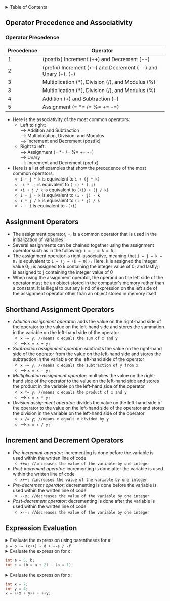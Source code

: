 <details>
<summary>Table of Contents</summary>
<ol>
  <li>
    <a href='#operator-precedence-and-associativity'>Operator Precedence and Associativity</a>
  </li> 
  <li>
    <a href='#assignment-operators'>Assignment Operators</a>
  </li>
  <li>
    <a href='#shorthand-assignment-operators'>Shorthand Assignment Operators</a>
  </li>
  <li>
    <a href='#increment-and-decrement-operators'>Increment and Decrement Operators</a>
  </li>
  <li>
    <a href='#expression-evaluation'>Expression Evaluation</a>
  </li>
</ol>
</details>

## Operator Precedence and Associativity
### Operator Precedence
<table>
  <thead>
    <tr>
      <th><strong>Precedence</strong></th>
      <th><strong>Operator</strong></th>
    </tr>
  </thead>
  <tbody>
    <tr>
      <td>1</td>
      <td>(postfix) Increment (++) and Decrement (--)</td>
    </tr>
    <tr>
      <td>2</td>
      <td>(prefix) Increment (++) and Decrement (--) and Unary (+), (-)</td>
    </tr>
    <tr>
      <td>3</td>
      <td>Multiplication (*), Division (/), and Modulus (%)</td>
    </tr>
    <tr>
      <td>3</td>
      <td>Multiplication (*), Division (/), and Modulus (%)</td>
    </tr>
    <tr>
      <td>4</td>
      <td>Addition (+) and Subtraction (-)</td>
    </tr>
    <tr>
      <td>5</td>
      <td>Assignment (= *= /= %= += -=)</td>
    </tr>
  </tbody>
</table>    

<ul>
  <li>Here is the associativity of the most common operators:
    <ul>
      <li>Left to right:<br />
        --> Addition and Subtraction<br />
        --> Multiplication, Division, and Modulus<br />
        --> Increment and Decrement (postfix)</li>
      <li>Right to left:<br />
        --> Assignment (= *= /= %= += -=)<br />
        --> Unary<br />
        --> Increment and Decrement (prefix)</li>  
    </ul>    
  <li>Here is a list of examples that show the precedence of the most common operators:
    <ul>
      <li><code>i + j * k</code> is equivalent to <code>i + (j * k)</code></li>
      <li><code>-i * -j</code> is equivalent to <code>(-i) * (-j)</code></li>  
      <li><code>+i + j / k</code> is equivalent to <code>(+i) + (j / k)</code></li>  
      <li><code>i - j - k</code> is equivalent to <code>(i - j) - k</code></li>
      <li><code>i * j / k</code> is equivalent to <code>(i * j) / k</code></li> 
      <li><code>- + i</code> is equivalent to <code>-(+i)</code></li> 
    </ul>
  </li>      
</ul>    

## Assignment Operators
<ul>
  <li>The assignment operator, =, is a common operator that is used in the initialization of variables</li>
  <li>Several assignments can be chained together using the assignment operator such as in the following: <code>i = j = k = 0;</code></li> 
  <li>The assignment operator is right-associative, meaning that <code>i = j = k = 0;</code> is equivalent to <code>i = (j = (k = 0));</code> Here, k is assigned the integer value 0; j is assigned to k containing the integer value of 0; and lastly; i is assigned to j containing the integer value of 0</li>   
  <li>When using the assignment operator, the operand on the left side of the operator must be an object stored in the computer's memory rather than a constant. It is illegal to put any kind of expression on the left side of the assignment operator other than an object stored in memory itself</li>  
</ul>    

## Shorthand Assignment Operators
<ul>
  <li><em>Addition assignment operator</em>: adds the value on the right-hand side of the operator to the value on the left-hand side and stores the summation in the variable on the left-hand side of the operator
    <ul>
      <li><code>x += y; //means x equals the sum of x and y</code></li>
      <li>--> <code>x = x + y;</code></li>  
    </ul>
  </li>
  <li><em>Subtraction assignment operator</em>: subtracts the value on the right-hand side of the operator from the value on the left-hand side and stores the subtraction in the variable on the left-hand side of the operator
    <ul>
      <li><code>x -= y; //means x equals the subtraction of y from x</code></li>
      <li>--> <code>x = x - y;</code></li>
    </ul>
  </li>
  <li><em>Multiplication assignment operator</em>: multiplies the value on the right-hand side of the operator to the value on the left-hand side and stores the product in the variable on the left-hand side of the operator
    <ul>
      <li><code>x *= y; //means x equals the product of x and y</code></li>
      <li>--> <code>x = x * y;</code></li>
    </ul>
  </li>
  <li><em>Division assignment operator</em>: divides the value on the left-hand side of the operator to the value on the left-hand side of the operator and stores the division in the variable on the left-hand side of the operator
    <ul>
      <li><code>x /= y; //means x equals x divided by y</code></a>
      </li>
      <li>--> <code>x = x / y;</code></li>
    </ul>
  </li>                  
</ul> 

## Increment and Decrement Operators
<ul>  
  <li><em>Pre-increment operator</em>: incrementing is done before the variable is used within the written line of code
    <ul>
      <li><code>++x; //increases the value of the variable by one integer</code></li>
    </ul>
  </li>
  <li><em>Post-increment operator</em>: incrementing is done after the variable is used within the written line of code</a>
    <ul>
      <li><code>x++; /increases the value of the variable by one integer</code></li>
    </ul>
  </li>
  <li><em>Pre-decrement operator</em>: decrementing is done before the variable is used within the written line of code
    <ul>
      <li><code>--x; //decreases the value of the variable by one integer</code></li>
    </ul>
  </li>
  <li><em>Post-decrement operator</em>: decrementing is done after the variable is used within the written line of code
    <ul>
      <li><code>x--; //decreases the value of the variable by one integer</code></li>
    </ul>
  </li>
</ul>  

## Expression Evaluation
<details>
  <summary>Evaluate the expression using parentheses for a:<br />
  <code>a = b += (c++) - d + --e / -f</code></summary>
  <ul>
    <details>
    <summary>Output</summary>
      <pre>
        <code>
a = b += (c++) - d + --e / -f
a = b += (c++) - d + (--e) / -f
a = b += (c++) - d + (--e) / (-f)
a = b += (c++) - d + ((--e) / (-f))
a = b += ((c++) - d) + ((--e) / (-f))
a = b += (((c++) - d) + ((--e) / (-f)))
a = (b += (((c++) - d) + ((--e) / (-f))))
        </code>
      </pre>  
    </details>
  </ul>  
</details>  

<details>
  <summary>Evaluate the expression for c:

```cpp
int a = 5, b;
int c = (b = a + 2) - (a = 1);
```
</summary>
  <ul>
    <details>
    <summary>Output</summary>
      <pre>
        <code>
c = (b = 5 + 2) - 1;
c = (b = 7) - 1;
c = 7 - 1;
c = 6;
        </code>
      </pre>  
    </details>    
  </ul>  
</details> 

<details>
  <summary>Evaluate the expression for x:

```cpp
int x = 7;
int y = 4;
x = ++x + y++ + ++y;
```
</summary>
  <ul>
    <details>
    <summary>Output</summary>
      <pre>
        <code>
x = 8 + 4 + 6;
x = 18;
        </code>
      </pre>
    </details>      
  </ul>  
</details> 

